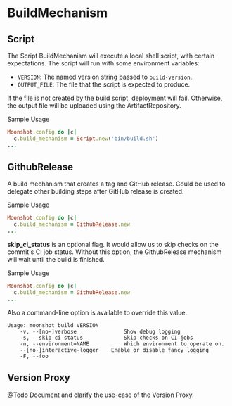 # BuildMechanism

## Script

The Script BuildMechanism will execute a local shell script, with certain
expectations. The script will run with some environment variables:

- `VERSION`: The named version string passed to `build-version`.
- `OUTPUT_FILE`: The file that the script is expected to produce.

If the file is not created by the build script, deployment will
fail. Otherwise, the output file will be uploaded using the
ArtifactRepository.

Sample Usage
```ruby
Moonshot.config do |c|
  c.build_mechanism = Script.new('bin/build.sh')
...
```

## GithubRelease

A build mechanism that creates a tag and GitHub release. Could be used
to delegate other building steps after GitHub release is created.

Sample Usage

```ruby
Moonshot.config do |c|
  c.build_mechanism = GithubRelease.new
...
```

**skip_ci_status** is an optional flag. It would allow us to skip checks 
on the commit's CI job status. Without this option, the GithubRelease mechanism will wait until the build is finished.

Sample Usage

```ruby
Moonshot.config do |c|
  c.build_mechanism = GithubRelease.new
...
```
Also a command-line option is available to override this value.

	Usage: moonshot build VERSION
	    -v, --[no-]verbose               Show debug logging
	    -s, --skip-ci-status             Skip checks on CI jobs
	    -n, --environment=NAME           Which environment to operate on.
		--[no-]interactive-logger    Enable or disable fancy logging
	    -F, --foo

## Version Proxy

@Todo Document and clarify the use-case of the Version Proxy.
